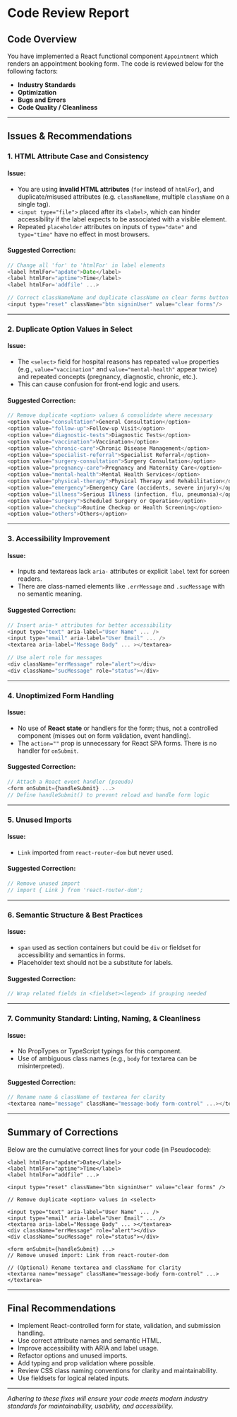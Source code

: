 # Code Review Report

## Code Overview

You have implemented a React functional component `Appointment` which renders an appointment booking form. The code is reviewed below for the following factors:
- **Industry Standards**
- **Optimization**
- **Bugs and Errors**
- **Code Quality / Cleanliness**

---

## Issues & Recommendations

### 1. **HTML Attribute Case and Consistency**

#### Issue:
- You are using **invalid HTML attributes** (`for` instead of `htmlFor`), and duplicate/misused attributes (e.g. `classNameName`, multiple `className` on a single tag).
- `<input type="file">` placed after its `<label>`, which can hinder accessibility if the label expects to be associated with a visible element.
- Repeated `placeholder` attributes on inputs of `type="date"` and `type="time"` have no effect in most browsers.

#### Suggested Correction:
```js
// Change all 'for' to 'htmlFor' in label elements
<label htmlFor="apdate">Date</label>
<label htmlFor="aptime">Time</label>
<label htmlFor='addfile' ...>

// Correct classNameName and duplicate className on clear forms button
<input type="reset" className="btn signinUser" value="clear forms"/>
```

---

### 2. **Duplicate Option Values in Select**

#### Issue:
- The `<select>` field for hospital reasons has repeated `value` properties (e.g., `value="vaccination"` and `value="mental-health"` appear twice) and repeated concepts (pregnancy, diagnostic, chronic, etc.).
- This can cause confusion for front-end logic and users.

#### Suggested Correction:
```js
// Remove duplicate <option> values & consolidate where necessary
<option value="consultation">General Consultation</option>
<option value="follow-up">Follow-up Visit</option>
<option value="diagnostic-tests">Diagnostic Tests</option>
<option value="vaccination">Vaccination</option>
<option value="chronic-care">Chronic Disease Management</option>
<option value="specialist-referral">Specialist Referral</option>
<option value="surgery-consultation">Surgery Consultation</option>
<option value="pregnancy-care">Pregnancy and Maternity Care</option>
<option value="mental-health">Mental Health Services</option>
<option value="physical-therapy">Physical Therapy and Rehabilitation</option>
<option value="emergency">Emergency Care (accidents, severe injury)</option>
<option value="illness">Serious Illness (infection, flu, pneumonia)</option>
<option value="surgery">Scheduled Surgery or Operation</option>
<option value="checkup">Routine Checkup or Health Screening</option>
<option value="others">Others</option>
```

---

### 3. **Accessibility Improvement**

#### Issue:
- Inputs and textareas lack `aria-` attributes or explicit `label` text for screen readers.
- There are class-named elements like `.errMessage` and `.sucMessage` with no semantic meaning.

#### Suggested Correction:
```js
// Insert aria-* attributes for better accessibility
<input type="text" aria-label="User Name" ... />
<input type="email" aria-label="User Email" ... />
<textarea aria-label="Message Body" ... ></textarea>

// Use alert role for messages
<div className="errMessage" role="alert"></div>
<div className="sucMessage" role="status"></div>
```

---

### 4. **Unoptimized Form Handling**

#### Issue:
- No use of **React state** or handlers for the form; thus, not a controlled component (misses out on form validation, event handling).
- The `action=""` prop is unnecessary for React SPA forms. There is no handler for `onSubmit`.

#### Suggested Correction:
```js
// Attach a React event handler (pseudo)
<form onSubmit={handleSubmit} ...>
// Define handleSubmit() to prevent reload and handle form logic
```

---

### 5. **Unused Imports**

#### Issue:
- `Link` imported from `react-router-dom` but never used.

#### Suggested Correction:
```js
// Remove unused import
// import { Link } from 'react-router-dom';
```

---

### 6. **Semantic Structure & Best Practices**

#### Issue:
- `span` used as section containers but could be `div` or fieldset for accessibility and semantics in forms.
- Placeholder text should not be a substitute for labels.

#### Suggested Correction:
```js
// Wrap related fields in <fieldset><legend> if grouping needed
```

---

### 7. **Community Standard: Linting, Naming, & Cleanliness**

#### Issue:
- No PropTypes or TypeScript typings for this component.
- Use of ambiguous class names (e.g., `body` for textarea can be misinterpreted).

#### Suggested Correction:
```js
// Rename name & className of textarea for clarity
<textarea name="message" className="message-body form-control" ...></textarea>
```

---

## Summary of Corrections

Below are the cumulative correct lines for your code (in Pseudocode):

```pseudo
<label htmlFor="apdate">Date</label>
<label htmlFor="aptime">Time</label>
<label htmlFor="addfile" ...>

<input type="reset" className="btn signinUser" value="clear forms" />

// Remove duplicate <option> values in <select>

<input type="text" aria-label="User Name" ... />
<input type="email" aria-label="User Email" ... />
<textarea aria-label="Message Body" ... ></textarea>
<div className="errMessage" role="alert"></div>
<div className="sucMessage" role="status"></div>

<form onSubmit={handleSubmit} ...>
// Remove unused import: Link from react-router-dom

// (Optional) Rename textarea and className for clarity
<textarea name="message" className="message-body form-control" ...></textarea>
```

---

## **Final Recommendations**

- Implement React-controlled form for state, validation, and submission handling.
- Use correct attribute names and semantic HTML.
- Improve accessibility with ARIA and label usage.
- Refactor options and unused imports.
- Add typing and prop validation where possible.
- Review CSS class naming conventions for clarity and maintainability.
- Use fieldsets for logical related inputs.

---

*Adhering to these fixes will ensure your code meets modern industry standards for maintainability, usability, and accessibility.*